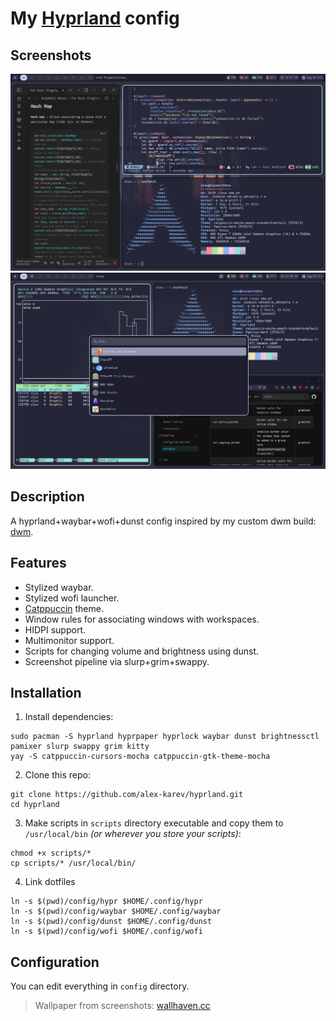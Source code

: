 # My [Hyprland](https://hyprland.org/) config

## Screenshots

<img src="https://github.com/alex-karev/hyprland/raw/main/screenshots/screenshot1.png">

<img src="https://github.com/alex-karev/hyprland/raw/main/screenshots/screenshot2.png">

## Description

A hyprland+waybar+wofi+dunst config inspired by my custom dwm build: [dwm](https://github.com/alex-karev/dwm).

## Features
* Stylized waybar.
* Stylized wofi launcher.
* [Catppuccin](https://github.com/catppuccin/catppuccin) theme.
* Window rules for associating windows with workspaces.
* HIDPI support.
* Multimonitor support.
* Scripts for changing volume and brightness using dunst.
* Screenshot pipeline via slurp+grim+swappy.

## Installation
1. Install dependencies:

```
sudo pacman -S hyprland hyprpaper hyprlock waybar dunst brightnessctl pamixer slurp swappy grim kitty
yay -S catppuccin-cursors-mocha catppuccin-gtk-theme-mocha
```

2. Clone this repo:

```
git clone https://github.com/alex-karev/hyprland.git
cd hyprland
```

3. Make scripts in ```scripts``` directory executable and copy them to ```/usr/local/bin``` *(or wherever you store your scripts)*:

```
chmod +x scripts/*
cp scripts/* /usr/local/bin/
```

4. Link dotfiles
```
ln -s $(pwd)/config/hypr $HOME/.config/hypr
ln -s $(pwd)/config/waybar $HOME/.config/waybar
ln -s $(pwd)/config/dunst $HOME/.config/dunst
ln -s $(pwd)/config/wofi $HOME/.config/wofi
```

## Configuration

You can edit everything in `config` directory.

> Wallpaper from screenshots: [wallhaven.cc](https://wallhaven.cc/w/p9zjrj)
